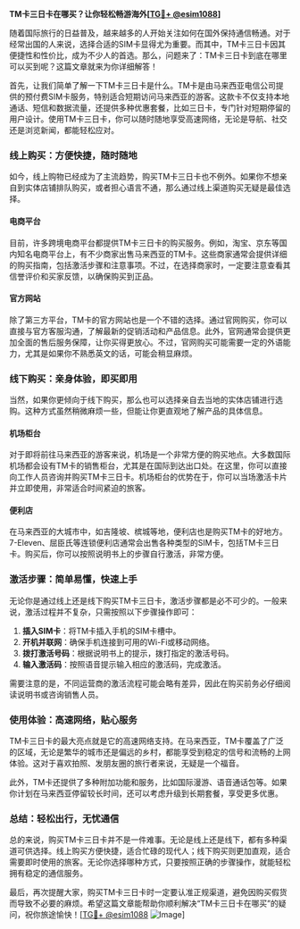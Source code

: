 **TM卡三日卡在哪买？让你轻松畅游海外[[TG💪+ @esim1088](https://t.me/s/esim1088)]**

随着国际旅行的日益普及，越来越多的人开始关注如何在国外保持通信畅通。对于经常出国的人来说，选择合适的SIM卡显得尤为重要。而其中，TM卡三日卡因其便捷性和性价比，成为不少人的首选。那么，问题来了：TM卡三日卡到底在哪里可以买到呢？这篇文章就来为你详细解答！

首先，让我们简单了解一下TM卡三日卡是什么。TM卡是由马来西亚电信公司提供的预付费SIM卡服务，特别适合短期访问马来西亚的游客。这款卡不仅支持本地通话、短信和数据流量，还提供多种优惠套餐，比如三日卡，专门针对短期停留的用户设计。使用TM卡三日卡，你可以随时随地享受高速网络，无论是导航、社交还是浏览新闻，都能轻松应对。

### **线上购买：方便快捷，随时随地**

如今，线上购物已经成为了主流趋势，购买TM卡三日卡也不例外。如果你不想亲自到实体店铺排队购买，或者担心语言不通，那么通过线上渠道购买无疑是最佳选择。

#### **电商平台**
目前，许多跨境电商平台都提供TM卡三日卡的购买服务。例如，淘宝、京东等国内知名电商平台上，有不少商家出售马来西亚的TM卡。这些商家通常会提供详细的购买指南，包括激活步骤和注意事项。不过，在选择商家时，一定要注意查看其信誉评价和买家反馈，以确保购买到正品。

#### **官方网站**
除了第三方平台，TM卡的官方网站也是一个不错的选择。通过官网购买，你可以直接与官方客服沟通，了解最新的促销活动和产品信息。此外，官网通常会提供更加全面的售后服务保障，让你买得更放心。不过，官网购买可能需要一定的外语能力，尤其是如果你不熟悉英文的话，可能会稍显麻烦。

### **线下购买：亲身体验，即买即用**

当然，如果你更倾向于线下购买，那么也可以选择亲自去当地的实体店铺进行选购。这种方式虽然稍微麻烦一些，但能让你更直观地了解产品的具体信息。

#### **机场柜台**
对于即将前往马来西亚的游客来说，机场是一个非常方便的购买地点。大多数国际机场都会设有TM卡的销售柜台，尤其是在国际到达出口处。在这里，你可以直接向工作人员咨询并购买TM卡三日卡。机场柜台的优势在于，你可以当场激活卡片并立即使用，非常适合时间紧迫的旅客。

#### **便利店**
在马来西亚的大城市中，如吉隆坡、槟城等地，便利店也是购买TM卡的好地方。7-Eleven、屈臣氏等连锁便利店通常会出售各种类型的SIM卡，包括TM卡三日卡。购买后，你可以按照说明书上的步骤自行激活，非常方便。

### **激活步骤：简单易懂，快速上手**

无论你是通过线上还是线下购买TM卡三日卡，激活步骤都是必不可少的。一般来说，激活过程并不复杂，只需按照以下步骤操作即可：

1. **插入SIM卡**：将TM卡插入手机的SIM卡槽中。
2. **开机并联网**：确保手机连接到可用的Wi-Fi或移动网络。
3. **拨打激活号码**：根据说明书上的提示，拨打指定的激活号码。
4. **输入激活码**：按照语音提示输入相应的激活码，完成激活。

需要注意的是，不同运营商的激活流程可能会略有差异，因此在购买前务必仔细阅读说明书或咨询销售人员。

### **使用体验：高速网络，贴心服务**

TM卡三日卡的最大亮点就是它的高速网络支持。在马来西亚，TM卡覆盖了广泛的区域，无论是繁华的城市还是偏远的乡村，都能享受到稳定的信号和流畅的上网体验。这对于喜欢拍照、发朋友圈的旅行者来说，无疑是一个福音。

此外，TM卡还提供了多种附加功能和服务，比如国际漫游、语音通话包等。如果你计划在马来西亚停留较长时间，还可以考虑升级到长期套餐，享受更多优惠。

### **总结：轻松出行，无忧通信**

总的来说，购买TM卡三日卡并不是一件难事。无论是线上还是线下，都有多种渠道可供选择。线上购买方便快捷，适合忙碌的现代人；线下购买则更加直观，适合需要即时使用的旅客。无论你选择哪种方式，只要按照正确的步骤操作，就能轻松拥有稳定的通信服务。

最后，再次提醒大家，购买TM卡三日卡时一定要认准正规渠道，避免因购买假货而导致不必要的麻烦。希望这篇文章能帮助你顺利解决“TM卡三日卡在哪买”的疑问，祝你旅途愉快！[[TG💪+ @esim1088](https://t.me/s/esim1088) ![Image](https://i.postimg.cc/4NQfJmqS/Snipaste-2025-05-13-00-14-12.png)]